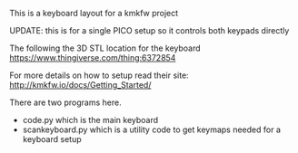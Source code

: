 This is a keyboard layout for a kmkfw project

UPDATE:  this is for a single PICO setup so it controls both keypads directly

The following the 3D STL location for the keyboard
  https://www.thingiverse.com/thing:6372854

For more details on how to setup read their site:
  http://kmkfw.io/docs/Getting_Started/

There are two programs here.
- code.py which is the main keyboard
- scankeyboard.py which is a utility code to get keymaps needed for a keyboard setup

